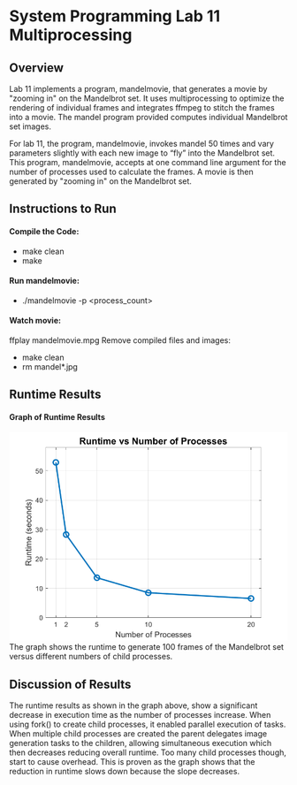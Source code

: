 # System Programming Lab 11 Multiprocessing

## Overview
Lab 11 implements a program, mandelmovie, that generates a movie by "zooming in" on the Mandelbrot set. It uses multiprocessing to optimize the rendering of individual frames and integrates ffmpeg to stitch the frames into a movie. The mandel program provided computes individual Mandelbrot set images.

For lab 11, the program, mandelmovie, invokes mandel 50 times and vary parameters slightly with each new image to “fly” into the Mandelbrot set. This program, mandelmovie, accepts at one command line argument for the number of processes used to calculate the frames. A movie is then generated by "zooming in" on the Mandelbrot set. 

## Instructions to Run
#### Compile the Code:
- make clean
- make
#### Run mandelmovie:
- ./mandelmovie -p <process_count>
#### Watch movie:
ffplay mandelmovie.mpg
Remove compiled files and images:
- make clean
- rm mandel*.jpg

## Runtime Results
#### Graph of Runtime Results
![Runtime vs Processes](runtime_plot.png)
The graph shows the runtime to generate 100 frames of the Mandelbrot set versus different numbers of child processes.


## Discussion of Results
The runtime results as shown in the graph above, show a significant decrease in execution time as the number of processes increase. When using fork() to create child processes, it enabled parallel execution of tasks. When multiple child processes are created the parent delegates image generation tasks to the children, allowing simultaneous execution which then decreases reducing overall runtime.
Too many child processes though, start to cause overhead. This is proven as the graph shows that the reduction in runtime slows down because the slope decreases. 
